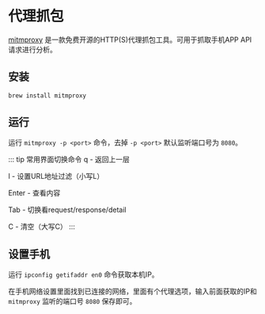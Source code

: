 # 代理抓包

[mitmproxy](https://mitmproxy.org/) 是一款免费开源的HTTP(S)代理抓包工具。可用于抓取手机APP API请求进行分析。

## 安装

```bash
brew install mitmproxy
```

## 运行

运行 `mitmproxy -p <port>` 命令，去掉 `-p <port>` 默认监听端口号为 `8080`。

::: tip 常用界面切换命令
q - 返回上一层

l - 设置URL地址过滤（小写L）

Enter - 查看内容

Tab - 切换看request/response/detail

C - 清空（大写C）
:::

## 设置手机

运行 `ipconfig getifaddr en0` 命令获取本机IP。

在手机网络设置里面找到已连接的网络，里面有个代理选项，输入前面获取的IP和 `mitmproxy` 监听的端口号 `8080` 保存即可。

